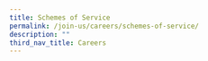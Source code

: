 ```yaml
---
title: Schemes of Service
permalink: /join-us/careers/schemes-of-service/
description: ""
third_nav_title: Careers
---
```

